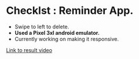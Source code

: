 # Checklst : Reminder App.

- Swipe to left to delete.
- **Used a Pixel 3xl android emulator.**
- Currently working on making it responsive.

[Link to result video](https://github.com/deliciafernandes/Checklst/blob/main/Checklst.mov)
